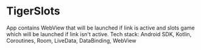 # TigerSlots
App contains WebView that will be launched if link is active and slots game which will be launched if link isn't active.
Tech stack: Android SDK, Kotlin, Coroutines, Room, LiveData, DataBinding, WebView
